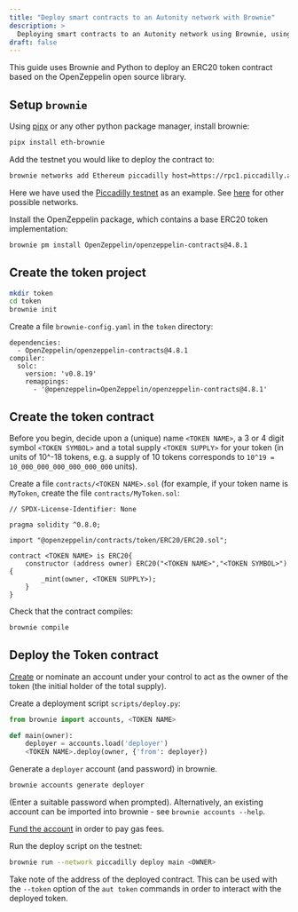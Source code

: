 ```yaml
---
title: "Deploy smart contracts to an Autonity network with Brownie"
description: >
  Deploying smart contracts to an Autonity network using Brownie, using an ERC20 token contract as an example
draft: false
---
```


This guide uses Brownie and Python to deploy an ERC20 token contract based on the OpenZeppelin open source library.

## Setup `brownie`

Using [pipx](https://github.com/pypa/pipx) or any other python package manager, install brownie:
```bash
pipx install eth-brownie
```

Add the testnet you would like to deploy the contract to:
```bash
brownie networks add Ethereum piccadilly host=https://rpc1.piccadilly.autonity.org/ chainid=65100000
```
Here we have used the [Piccadilly testnet](/networks/testnet-piccadilly/) as an example.  See [here](/networks/) for other possible networks.

Install the OpenZeppelin package, which contains a base ERC20 token implementation:
```bash
brownie pm install OpenZeppelin/openzeppelin-contracts@4.8.1
```

## Create the token project

```bash
mkdir token
cd token
brownie init
```

Create a file `brownie-config.yaml` in the `token` directory:
```
dependencies:
  - OpenZeppelin/openzeppelin-contracts@4.8.1
compiler:
  solc:
    version: 'v0.8.19'
    remappings:
      - '@openzeppelin=OpenZeppelin/openzeppelin-contracts@4.8.1'
```

## Create the token contract

Before you begin, decide upon a (unique) name `<TOKEN NAME>`, a 3 or 4
digit symbol `<TOKEN SYMBOL>` and a total supply `<TOKEN SUPPLY>` for
your token (in units of 10^-18 tokens, e.g. a supply of 10 tokens
corresponds to `10^19 = 10_000_000_000_000_000_000` units).

Create a file `contracts/<TOKEN NAME>.sol` (for
example, if your token name is `MyToken`, create the file
`contracts/MyToken.sol`:

```solidity
// SPDX-License-Identifier: None

pragma solidity ^0.8.0;

import "@openzeppelin/contracts/token/ERC20/ERC20.sol";

contract <TOKEN NAME> is ERC20{
    constructor (address owner) ERC20("<TOKEN NAME>","<TOKEN SYMBOL>") {
        _mint(owner, <TOKEN SUPPLY>);
    }
}
```

Check that the contract compiles:
```bash
brownie compile
```

## Deploy the Token contract

[Create](/account-holders/create-acct/) or nominate an account <OWNER>
under your control to act as the owner of the token (the initial
holder of the total supply).

Create a deployment script `scripts/deploy.py`:
```python
from brownie import accounts, <TOKEN NAME>

def main(owner):
    deployer = accounts.load('deployer')
    <TOKEN NAME>.deploy(owner, {'from': deployer})
```

Generate a `deployer` account (and password) in brownie.
```bash
brownie accounts generate deployer
```
(Enter a suitable password when prompted).  Alternatively, an existing account can be imported into brownie - see `brownie accounts --help`.

[Fund the account](/account-holders/fund-acct/) in order to pay gas fees.

Run the deploy script on the testnet:
```bash
brownie run --network piccadilly deploy main <OWNER>
```

Take note of the address of the deployed contract.  This can be used with the `--token` option of the `aut token` commands in order to interact with the deployed token.
